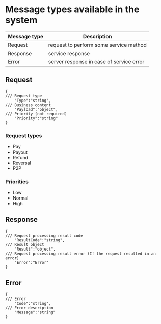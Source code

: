# Message types available in the system

| Message type | Description                              |
|--------------|------------------------------------------|
| Request      | request to perform some service method   |
| Response     | service response                         | 
| Error        | server response in case of service error |

## Request
```
{
/// Request type
    "Type":"string",
/// Business content
    "Payload":"object",
/// Priority (not required)
    "Priority":"string"
}
```

### Request types
- Pay
- Payout
- Refund
- Reversal
- P2P

### Priorities
 - Low
 - Normal
 - High


## Response
```
{
/// Request processing result code
    "ResultCode":"string",
/// Result object 
    "Result":"object",
/// Request processing result error (If the request resulted in an error)
    "Error":"Error"
}
```

## Error
```
{
/// Error 
    "Code":"string",
/// Error description
    "Message":"string"
}
```